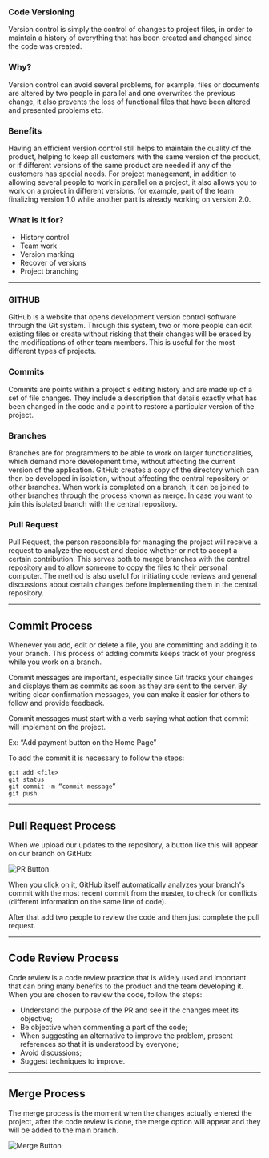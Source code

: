 ### Code Versioning
Version control is simply the control of changes to project files, in order to maintain a history of everything that has been created and changed since the code was created.

### Why?
Version control can avoid several problems, for example, files or documents are altered by two people in parallel and one overwrites the previous change, it also prevents the loss of functional files that have been altered and presented problems etc.

### Benefits
Having an efficient version control still helps to maintain the quality of the product, helping to keep all customers with the same version of the product, or if different versions of the same product are needed if any of the customers has special needs.
For project management, in addition to allowing several people to work in parallel on a project, it also allows you to work on a project in different versions, for example, part of the team finalizing version 1.0 while another part is already working on version 2.0.

### What is it for?
* History control
* Team work
* Version marking
* Recover of versions
* Project branching

---

### GITHUB
GitHub is a website that opens development version control software through the Git system.
Through this system, two or more people can edit existing files or create without risking that their changes will be erased by the modifications of other team members. This is useful for the most different types of projects.

### Commits
Commits are points within a project's editing history and are made up of a set of file changes. They include a description that details exactly what has been changed in the code and a point to restore a particular version of the project.

### Branches
Branches are for programmers to be able to work on larger functionalities, which demand more development time, without affecting the current version of the application. GitHub creates a copy of the directory which can then be developed in isolation, without affecting the central repository or other branches.
When work is completed on a branch, it can be joined to other branches through the process known as merge. In case you want to join this isolated branch with the central repository.

### Pull Request
Pull Request, the person responsible for managing the project will receive a request to analyze the request and decide whether or not to accept a certain contribution. This serves both to merge branches with the central repository and to allow someone to copy the files to their personal computer.
The method is also useful for initiating code reviews and general discussions about certain changes before implementing them in the central repository.

---

## Commit Process
Whenever you add, edit or delete a file, you are committing and adding it to your branch. This process of adding commits keeps track of your progress while you work on a branch.

Commit messages are important, especially since Git tracks your changes and displays them as commits as soon as they are sent to the server. By writing clear confirmation messages, you can make it easier for others to follow and provide feedback.

Commit messages must start with a verb saying what action that commit will implement on the project.

Ex: “Add payment button on the Home Page”

To add the commit it is necessary to follow the steps:

~~~
git add <file>
git status
git commit -m “commit message”
git push
~~~

---

## Pull Request Process
When we upload our updates to the repository, a button like this will appear on our branch on GitHub:

![PR Button](https://i.stack.imgur.com/7yscx.png)

When you click on it, GitHub itself automatically analyzes your branch's commit with the most recent commit from the master, to check for conflicts (different information on the same line of code).

After that add two people to review the code and then just complete the pull request.

---

## Code Review Process
Code review is a code review practice that is widely used and important that can bring many benefits to the product and the team developing it.
When you are chosen to review the code, follow the steps:
* Understand the purpose of the PR and see if the changes meet its objective;
* Be objective when commenting a part of the code;
* When suggesting an alternative to improve the problem, present references so that it is understood by everyone;
* Avoid discussions;
* Suggest techniques to improve.

---

## Merge Process
The merge process is the moment when the changes actually entered the project, after the code review is done, the merge option will appear and they will be added to the main branch.

![Merge Button](https://res.cloudinary.com/hy4kyit2a/f_auto,fl_lossy,q_70/learn/modules/git-and-git-hub-basics/work-with-teams-in-git-hub/images/ee1ac13899b9fda14ac445b737044893_5-noconflicts.png)
